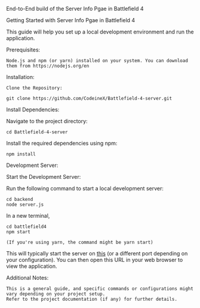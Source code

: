 End-to-End build of the Server Info Pgae in Battlefield 4

Getting Started with Server Info Pgae in Battlefield 4
 
This guide will help you set up a local development environment and run the application.

Prerequisites:

    Node.js and npm (or yarn) installed on your system. You can download them from https://nodejs.org/en

Installation:

    Clone the Repository:

    git clone https://github.com/CodeineX/Battlefield-4-server.git

Install Dependencies:

Navigate to the project directory:

    cd Battlefield-4-server

Install the required dependencies using npm: 

    npm install

Development Server:

Start the Development Server:

Run the following command to start a local development server:

    cd backend
    node server.js

In a new terminal, 

    cd battlefield4
    npm start

    (If you're using yarn, the command might be yarn start)

This will typically start the server on [this](http://localhost:3000/battlefield4) (or a different port depending on your configuration). You can then open this URL in your web browser to view the application.

     
Additional Notes:

    This is a general guide, and specific commands or configurations might vary depending on your project setup.
    Refer to the project documentation (if any) for further details.